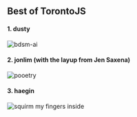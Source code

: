 ## Best of TorontoJS

#### 1. dusty

![bdsm-ai](https://i.imgur.com/vX1FOhm.png)

#### 2. jonlim (with the layup from Jen Saxena)

![pooetry](https://i.imgur.com/wVrKOdj.png)

#### 3. haegin

![squirm my fingers inside](https://i.imgur.com/rVy1zQO.png)
